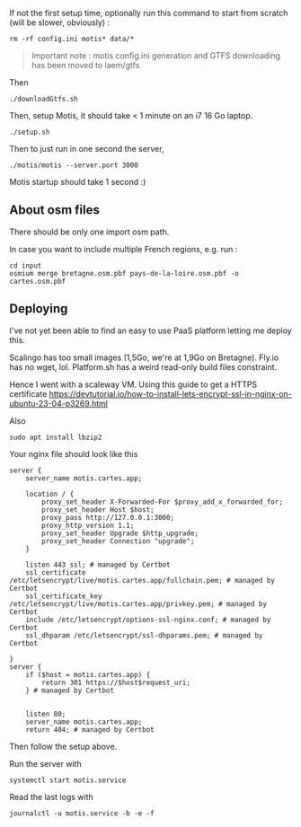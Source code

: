 If not the first setup time, optionally run this command to start from scratch (will be slower, obviously) :

```
rm -rf config.ini motis* data/*
```

> Important note : motis config.ini generation and GTFS downloading has been moved to laem/gtfs

Then

```
./downloadGtfs.sh
```

Then, setup Motis, it should take < 1 minute on an i7 16 Go laptop.

```
./setup.sh
```

Then to just run in one second the server,

```
./motis/motis --server.port 3000
```

Motis startup should take 1 second :)

## About osm files

There should be only one import osm path.

In case you want to include multiple French regions, e.g. run :

```
cd input
osmium merge bretagne.osm.pbf pays-de-la-loire.osm.pbf -o cartes.osm.pbf
```

## Deploying

I've not yet been able to find an easy to use PaaS platform letting me deploy this.

Scalingo has too small images (1,5Go, we're at 1,9Go on Bretagne). Fly.io has no wget, lol. Platform.sh has a weird read-only build files constraint.

Hence I went with a scaleway VM. Using this guide to get a HTTPS certificate https://devtutorial.io/how-to-install-lets-encrypt-ssl-in-nginx-on-ubuntu-23-04-p3269.html

Also

```
sudo apt install lbzip2
```

Your nginx file should look like this

```
server {
    server_name motis.cartes.app;

    location / {
        proxy_set_header X-Forwarded-For $proxy_add_x_forwarded_for;
        proxy_set_header Host $host;
        proxy_pass http://127.0.0.1:3000;
        proxy_http_version 1.1;
        proxy_set_header Upgrade $http_upgrade;
        proxy_set_header Connection "upgrade";
    }

    listen 443 ssl; # managed by Certbot
    ssl_certificate /etc/letsencrypt/live/motis.cartes.app/fullchain.pem; # managed by Certbot
    ssl_certificate_key /etc/letsencrypt/live/motis.cartes.app/privkey.pem; # managed by Certbot
    include /etc/letsencrypt/options-ssl-nginx.conf; # managed by Certbot
    ssl_dhparam /etc/letsencrypt/ssl-dhparams.pem; # managed by Certbot

}
server {
    if ($host = motis.cartes.app) {
        return 301 https://$host$request_uri;
    } # managed by Certbot


    listen 80;
    server_name motis.cartes.app;
    return 404; # managed by Certbot

```

Then follow the setup above.

Run the server with

```
systemctl start motis.service
```

Read the last logs with

```
journalctl -u motis.service -b -e -f
```
